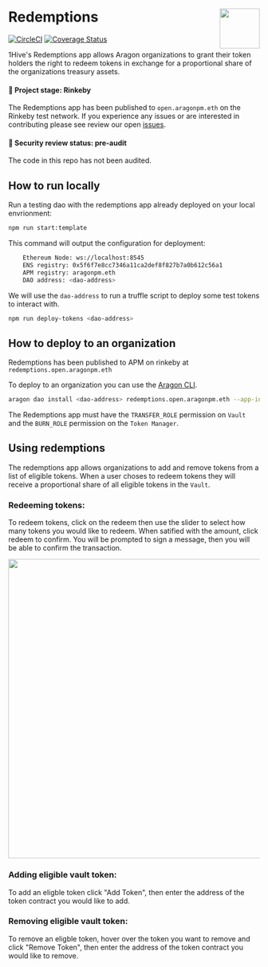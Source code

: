 # Redemptions <img align="right" src="https://github.com/1Hive/website/blob/master/website/static/img/bee.png" height="80px" />

[![CircleCI](https://circleci.com/gh/1Hive/redemptions-app.svg?style=svg)](https://circleci.com/gh/1Hive/redemptions-app)
[![Coverage Status](https://coveralls.io/repos/github/1Hive/redemptions-app/badge.svg?branch=master)](https://coveralls.io/github/1Hive/redemptions-app?branch=master)

1Hive's Redemptions app allows Aragon organizations to grant their token holders the right to redeem tokens in exchange for a proportional share of the organizations treasury assets.

#### 🐲 Project stage: Rinkeby

The Redemptions app has been published to `open.aragonpm.eth` on the Rinkeby test network. If you experience any issues or are interested in contributing please see review our open [issues](https://github.com/1hive/redemptions/issues).

#### 🚨 Security review status: pre-audit

The code in this repo has not been audited.

## How to run locally

Run a testing dao with the redemptions app already deployed on your local envrionment:

```sh
npm run start:template
```

This command will output the configuration for deployment:

```sh
    Ethereum Node: ws://localhost:8545
    ENS registry: 0x5f6f7e8cc7346a11ca2def8f827b7a0b612c56a1
    APM registry: aragonpm.eth
    DAO address: <dao-address>
```

We will use the `dao-address` to run a truffle script to deploy some test tokens to interact with.

```sh
npm run deploy-tokens <dao-address>
```

## How to deploy to an organization

Redemptions has been published to APM on rinkeby at `redemptions.open.aragonpm.eth`

To deploy to an organization you can use the [Aragon CLI](https://hack.aragon.org/docs/cli-intro.html).

```sh
aragon dao install <dao-address> redemptions.open.aragonpm.eth --app-init-args <vault-address> <token-manager-address>
```

The Redemptions app must have the `TRANSFER_ROLE` permission on `Vault` and the `BURN_ROLE` permission on the `Token Manager`.

## Using redemptions

The redemptions app allows organizations to add and remove tokens from a list of eligible tokens. When a user choses to redeem tokens they will receive a proportional share of all eligible tokens in the `Vault`.

### Redeeming tokens:

To redeem tokens, click on the redeem then use the slider to select how many tokens you would like to redeem. When satified with the amount, click redeem to confirm. You will be prompted to sign a message, then you will be able to confirm the transaction.

<p align="center">
    <img src="https://raw.githubusercontent.com/1Hive/redemptions-app/master/docs/resources/redeem.gif" width="600" />
</p>

### Adding eligible vault token:

To add an eligble token click "Add Token", then enter the address of the token contract you would like to add.

### Removing eligible vault token:

To remove an eligble token, hover over the token you want to remove and click "Remove Token", then enter the address of the token contract you would like to remove.
